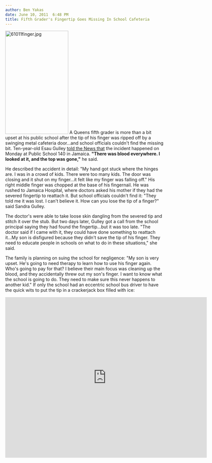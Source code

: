 ```yaml
---
author: Ben Yakas
date: June 10, 2011  6:48 PM
title: Fifth Grader's Fingertip Goes Missing In School Cafeteria
---
```


<p><span class="mt-enclosure mt-enclosure-image" style="display: inline;"> <img alt="61011finger.jpg" src="https://web.archive.org/web/20110623142552im_/http://gothamist.com/attachments/byakas/61011finger.jpg" width="200" height="328" class="image-left"> </span>A Queens fifth grader is more than a bit upset at his public school after the tip of his finger was ripped off by a swinging metal cafeteria door...and school officials couldn&apos;t find the missing bit. Ten-year-old Esau Gulley <a href="https://web.archive.org/web/20110623142552/http://www.nydailynews.com/ny_local/education/2011/06/10/2011-06-10_fingerpointing_ma_blasts_school_after_sons_maimed_when_door_slams_hand__no_one_s.html">told the News that</a> the incident happened on Monday at Public School 140 in Jamaica.  <strong>&quot;There was blood everywhere. I looked at it, and the top was gone,&quot;</strong> he said.</p>

<p>He described the accident in detail: &quot;My hand got stuck where the hinges are. I was in a crowd of kids. There were too many kids. The door was closing and it shut on my finger...it felt like my finger was falling off.&quot; His right middle finger was chopped at the base of his fingernail. He was rushed to Jamaica Hospital, where doctors asked his mother if they had the severed fingertip to reattach it. But school officials couldn&apos;t find it: &quot;They told me it was lost. I can&apos;t believe it. How can you lose the tip of a finger?&quot; said Sandra Gulley.</p>

<p>The doctor&apos;s were able to take loose skin dangling from the severed tip and stitch it over the stub. But two days later, Gulley got a call from the school principal saying they had found the fingertip...but it was too late. &quot;The doctor said if I came with it, they could have done something to reattach it...My son is disfigured because they didn&apos;t save the tip of his finger. They need to educate people in schools on what to do in these situations,&quot; she said.</p>

<p>The family is planning on suing the school for negligence: &quot;My son is very upset. He&apos;s going to need therapy to learn how to use his finger again. Who&apos;s going to pay for that? I believe their main focus was cleaning up the blood, and they accidentally threw out my son&apos;s finger. I want to know what the school is going to do. They need to make sure this never happens to another kid.&quot; If only the school had an eccentric school bus driver to have the quick wits to put the tip in a crackerjack box filled with ice:</p>

<p><iframe width="640" height="510" src="https://web.archive.org/web/20110623142552if_/http://www.youtube.com/embed/A2xjjcg1NZs" frameborder="0" allowfullscreen></iframe></p>